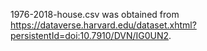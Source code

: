  1976-2018-house.csv was obtained from https://dataverse.harvard.edu/dataset.xhtml?persistentId=doi:10.7910/DVN/IG0UN2.  
